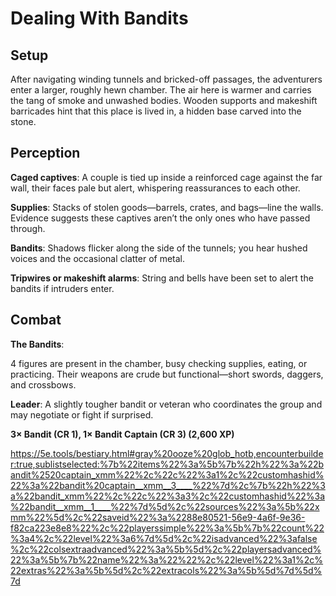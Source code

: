 # Dealing With Bandits

## Setup

After navigating winding tunnels and bricked-off passages, the adventurers enter a larger, roughly hewn chamber. The air here is warmer and carries the tang of smoke and unwashed bodies. Wooden supports and makeshift barricades hint that this place is lived in, a hidden base carved into the stone.

## Perception

**Caged captives**: A couple is tied up inside a reinforced cage against the far wall, their faces pale but alert, whispering reassurances to each other.

**Supplies**: Stacks of stolen goods—barrels, crates, and bags—line the walls. Evidence suggests these captives aren’t the only ones who have passed through.

**Bandits**: Shadows flicker along the side of the tunnels; you hear hushed voices and the occasional clatter of metal.

**Tripwires or makeshift alarms**: String and bells have been set to alert the bandits if intruders enter.

## Combat

**The Bandits**:

4 figures are present in the chamber, busy checking supplies, eating, or practicing. Their weapons are crude but functional—short swords, daggers, and crossbows.

**Leader**: A slightly tougher bandit or veteran who coordinates the group and may negotiate or fight if surprised.

**3× Bandit (CR 1), 1× Bandit Captain (CR 3) (2,600 XP)**

https://5e.tools/bestiary.html#gray%20ooze%20glob_hotb,encounterbuilder:true,sublistselected:%7b%22items%22%3a%5b%7b%22h%22%3a%22bandit%2520captain_xmm%22%2c%22c%22%3a1%2c%22customhashid%22%3a%22bandit%20captain__xmm__3____%22%7d%2c%7b%22h%22%3a%22bandit_xmm%22%2c%22c%22%3a3%2c%22customhashid%22%3a%22bandit__xmm__1____%22%7d%5d%2c%22sources%22%3a%5b%22xmm%22%5d%2c%22saveid%22%3a%2288e80521-56e9-4a6f-9e36-f82ca223e8e8%22%2c%22playerssimple%22%3a%5b%7b%22count%22%3a4%2c%22level%22%3a6%7d%5d%2c%22isadvanced%22%3afalse%2c%22colsextraadvanced%22%3a%5b%5d%2c%22playersadvanced%22%3a%5b%7b%22name%22%3a%22%22%2c%22level%22%3a1%2c%22extras%22%3a%5b%5d%2c%22extracols%22%3a%5b%5d%7d%5d%7d